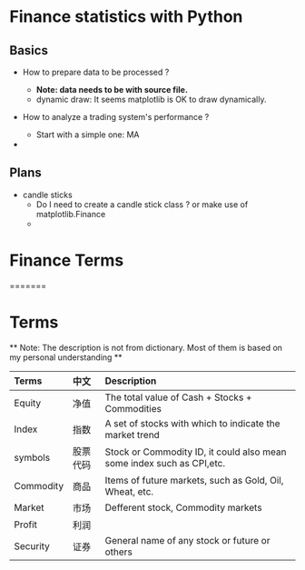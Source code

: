 # Finance statistics with Python

## Basics
* How to prepare data to be processed ?
  - **Note: data needs to be with source file.**
  - dynamic draw: It seems matplotlib is OK to draw dynamically.


* How to analyze a trading system's performance ?
  - Start with a simple one: MA
*

## Plans
* candle sticks
  - Do I need to create a candle stick class ? or make use of matplotlib.Finance
  -


# Finance Terms
=======
# Terms
** Note: The description is not from dictionary. Most of them is based on my personal understanding **   

|Terms  | 中文   |Description |
|:------|:-------|:----------|
|Equity |净值|The total value of Cash + Stocks + Commodities|
|Index  |指数|A set of stocks with which to indicate the market trend|  
|symbols|股票代码|Stock or Commodity ID, it could also mean some index such as CPI,etc.|
|Commodity|商品|Items of future markets, such as Gold, Oil, Wheat, etc.|  
|Market |市场|Defferent stock, Commodity markets|
|Profit |利润||
|Security|证券|General name of any stock or future or others|

